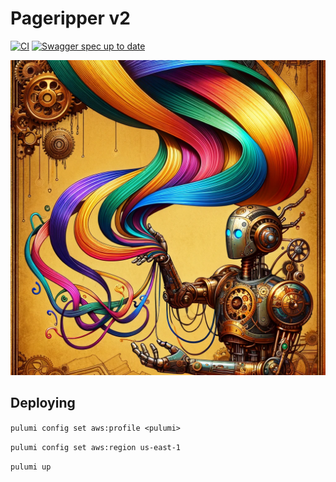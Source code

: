 # Pageripper v2 

[![CI](https://github.com/zackproser/pageripper-v2/actions/workflows/ci.yml/badge.svg)](https://github.com/zackproser/pageripper-v2/actions/workflows/ci.yml)
[![Swagger spec up to date](https://github.com/zackproser/pageripper-v2/actions/workflows/swagger.yml/badge.svg)](https://github.com/zackproser/pageripper-v2/actions/workflows/swagger.yml)

![pageripperv2](./docs/pageripper-v2.png)

## Deploying 

`pulumi config set aws:profile <pulumi>`

`pulumi config set aws:region us-east-1`

`pulumi up`
